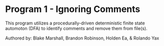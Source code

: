 # Program 1 - Ignoring Comments

This program utilizes a procedurally-driven deterministic finite state automoton (DFA) to identify comments and remove them from file(s).

Authored by: Blake Marshall, Brandon Robinson, Holden Ea, & Rolando Yax 
